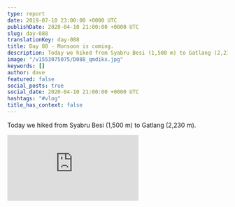 ```yaml
---
type: report
date: 2019-07-10 23:00:00 +0000 UTC
publishDate: 2020-04-10 21:00:00 +0000 UTC
slug: day-088
translationKey: day-088
title: Day 88 - Monsoon is coming.
description: Today we hiked from Syabru Besi (1,500 m) to Gatlang (2,230 m).
image: "/v1553075075/D088_qmdikx.jpg"
keywords: []
author: dave
featured: false
social_posts: true
social_date: 2020-04-10 21:00:00 +0000 UTC
hashtags: "#vlog"
title_has_context: false
---
```


Today we hiked from Syabru Besi (1,500 m) to Gatlang (2,230 m).

<iframe class="youtube" src="https://www.youtube.com/embed/vVl3Qv9kDvA" frameborder="0" allow="accelerometer; autoplay; encrypted-media; gyroscope; picture-in-picture" allowfullscreen></iframe>

